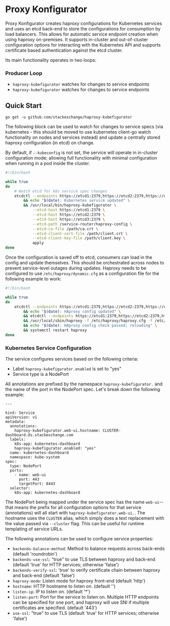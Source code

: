 # Proxy Konfigurator #

Proxy Konfigurator creates haproxy configurations for Kubernetes services and uses an etcd back-end to store the configurations for consumption by load balancers.  This allows for automatic service endpoint creation when using haproxy on-premises.  It supports in-cluster and out-of-cluster configuration options for interacting with the Kubernetes API and supports certificate based authentication against the etcd cluster.

Its main functionality operates in two loops:

### Producer Loop ###

* `haproxy-kubefigurator` watches for changes to service endpoints
* `haproxy-kubefigurator` watches for changes to service endpoints

## Quick Start ##

`go get -u github.com/stackexchange/haproxy-kubefigurator`

The following block can be used to watch for changes to service specs (via kubernetes - this should be moved to use kubernetes client-go watch functionality on nodes and services instead) and update a centrally stored haproxy configuration (in etcd) on change.

By default, if `--kubeconfig` is not set, the service will operate in in-cluster configuration mode; allowing full functionality with minimal configuration when running in a pod inside the cluster.

```bash
#!/bin/bash

while true
do
    # Watch etcd for k8s service spec changes
    etcdctl --endpoints https://etcd1:2379,https://etcd2:2379,https://etcd3:2379 watch -r /registry/services/specs > /dev/null \
        && echo "$(date): Kubernetes service updated" \
        && /usr/local/bin/haproxy-kubefigurator \
            --etcd-host https://etcd1:2379 \
            --etcd-host https://etcd2:2379 \
            --etcd-host https://etcd3:2379 \
            --etcd-path /service-router/haproxy-config \
            --etcd-ca-file /path/ca.crt \
            --etcd-client-cert-file /path/client.crt \
            --etcd-client-key-file /path/client.key \
            apply
done

```

Once the configuration is saved off to etcd, consumers can load in the config and update themselves.  This should be orchestrated across nodes to prevent service-level outages during updates.  Haproxy needs to be configured to use `/etc/haproxy/dynamic.cfg` as a configuration file for the following example to work:

```bash
#!/bin/bash

while true
do
    etcdctl --endpoints https://etcd1:2379,https://etcd2:2379,https://etcd3:2379 watch /stackexchange.com/haproxy-kubefigurator/config > /dev/null \
        && echo "$(date): HAproxy config updated" \
        && etcdctl --endpoints https://etcd1:2379,https://etcd2:2379,https://etcd3:2379 get /stackexchange.com/haproxy-kubefigurator/config > /etc/haproxy/dynamic.cfg \
        && /usr/local/sbin/haproxy -f /etc/haproxy/haproxy.cfg -f /etc/haproxy/dynamic.cfg -c -q \
        && echo "$(date): HAproxy config check passed; reloading" \
        && systemctl restart haproxy
done

```

### Kubernetes Service Configuration

The service configures services based on the following criteria:

* Label `haproxy-kubefigurator.enabled` is set to "yes"
* Service type is a NodePort

All annotations are prefixed by the namespace `haproxy-kubefigurator.` and the name of the port in the NodePort spec.  Let's break down the following example:

```
---

kind: Service
apiVersion: v1
metadata:
  annotations:
    haproxy-kubefigurator.web-ui.hostname: CLUSTER-dashboard.ds.stackexchange.com
  labels:
    k8s-app: kubernetes-dashboard
    haproxy-kubefigurator.enabled: "yes"
  name: kubernetes-dashboard
  namespace: kube-system
spec:
  type: NodePort
  ports:
    - name: web-ui
      port: 443
      targetPort: 8443
  selector:
    k8s-app: kubernetes-dashboard
```

The NodePort being mapped under the service spec has the name `web-ui`--that means the prefix for all configuration options for that service (annotations) will all start with `haproxy-kubefigurator.web-ui.`.  The hostname uses the `CLUSTER` alias, which simply does a text replacement with the value passed via `--cluster` flag.  This can be useful for runtime templating of service URLs.

The following annotations can be used to configure service properties:

* `backends-balance-method`: Method to balance requests across back-ends (default 'roundrobin')
* `backends-use-ssl`: "true" to use TLS between haproxy and back-end (default 'true' for HTTP services; otherwise 'false')
* `backends-verify-ssl`: 'true' to verify certificate chain between haproxy and back-end (default 'false')
* `haproxy-mode`: Listen mode for haproxy front-end (default 'http')
* `hostname`: HTTP hostname to listen on. (default '')
* `listen-ip`: IP to listen on. (default '*')
* `listen-port`: Port for the service to listen on.  Multiple HTTP endpoints can be specified for one port, and haproxy will use SNI if multiple certificates are specified. (default '443')
* `use-ssl`: "true" to use TLS (default 'true' for HTTP services; otherwise 'false')

